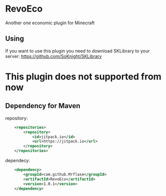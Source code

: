 # RevoEco
Another one economic plugin for Minecraft

## Using
If you want to use this plugin you need to download SKLibrary to your server:
https://github.com/SoKnight/SKLibrary

# This plugin does not supported from now

## Dependency for Maven
repository:
```xml
  	<repositories>
		<repository>
		    <id>jitpack.io</id>
		    <url>https://jitpack.io</url>
		</repository>
	</repositories>
```
dependecy:
```xml
	<dependency>
	    <groupId>com.github.Mrflaxe</groupId>
	    <artifactId>RevoEco</artifactId>
	    <version>1.0.1</version>
	</dependency>
```
